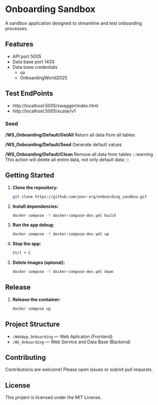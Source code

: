 # Onboarding Sandbox

A sandbox application designed to streamline and test onboarding processes.

## Features
- API port 5005
- Data base port 1433
- Data base credentials
    - sa
    - OnboardingWorld2025

## Test EndPoints
- http://localhost:5005/swagger/index.html
- http://localhost:5005/scalar/v1

### Seed
**/WS_Onboarding/Default/GetAll**
Return all data from all tables

**/WS_Onboarding/Default/Seed**
Generate default values

**/WS_Onboarding/Default/Clean**
Remove all data from tables
:::warning
This action will delete all entire data, not only default data
:::

## Getting Started

1. **Clone the repository:**
    ```bash
    git clone https://github.com/your-org/onboarding_sandbox.git
    ```
2. **Install dependencies:**
    ```bash
    docker compose -f docker-compose-dev.yml build
    ```
3. **Run the app debug:**
    ```bash
    docker compose -f docker-compose-dev.yml up
    ```
4. **Stop the app:**
    ```bash
    Ctrl + C
    ```
5. **Delete images (optonal):**
    ```bash
    docker compose -f docker-compose-dev.yml down
    ```

## Release
1. **Release the container:**
    ```bash
    docker compose up
    ```

## Project Structure

- `/WebApp_Onboarding` — Web Aplicaton (Frontend)
- `/WS_Onboarding` — Web Service and Data Base (Backend)

## Contributing

Contributions are welcome! Please open issues or submit pull requests.

## License

This project is licensed under the MIT License.